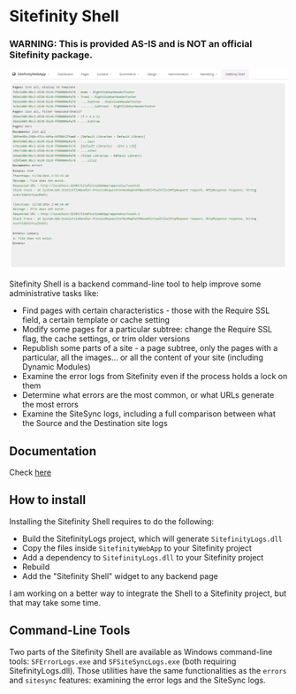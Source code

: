 # Sitefinity Shell

### WARNING: This is provided AS-IS and is NOT an official Sitefinity package.

![](sitefinity_shell.png)

Sitefinity Shell is a backend command-line tool to help improve some administrative tasks like:

- Find pages with certain characteristics - those with the Require SSL field, a certain template or cache setting
- Modify some pages for a particular subtree: change the Require SSL flag, the cache settings, or trim older versions
- Republish some parts of a site - a page subtree, only the pages with a particular, all the images... or all the content of your site (including Dynamic Modules)
- Examine the error logs from Sitefinity even if the process holds a lock on them
- Determine what errors are the most common, or what URLs generate the most errors
- Examine the SiteSync logs, including a full comparison between what the Source and the Destination site logs

## Documentation

Check [here](documentation.md)

## How to install

Installing the Sitefinity Shell requires to do the following:

- Build the SitefinityLogs project, which will generate `SitefinityLogs.dll`
- Copy the files inside `SitefinityWebApp` to your Sitefinity project
- Add a dependency to `SitefinityLogs.dll` to your Sitefinity project
- Rebuild
- Add the "Sitefinity Shell" widget to any backend page

I am working on a better way to integrate the Shell to a Sitefinity project, but that may take some time.

## Command-Line Tools

Two parts of the Sitefinity Shell are available as Windows command-line tools: `SFErrorLogs.exe` and `SFSiteSyncLogs.exe` (both requiring SitefinityLogs.dll). Those utilities have the same functionalities as the `errors` and `sitesync` features: examining the error logs and the SiteSync logs.
